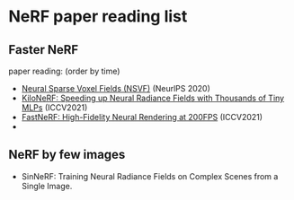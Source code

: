 # NeRF paper reading list

## Faster NeRF

paper reading: (order by time)
- [Neural Sparse Voxel Fields (NSVF)](https://github.com/poetrywanderer/Interpretable-3D-Modeling/issues/7) (NeurlPS 2020)
- [KiloNeRF: Speeding up Neural Radiance Fields with Thousands of Tiny MLPs](https://github.com/poetrywanderer/Interpretable-3D-Modeling/issues/6) (ICCV2021)
- [FastNeRF: High-Fidelity Neural Rendering at 200FPS](https://github.com/poetrywanderer/Interpretable-3D-Modeling/issues/8) (ICCV2021)
- 

## NeRF by few images

- SinNeRF: Training Neural Radiance Fields on Complex Scenes from a Single Image.
